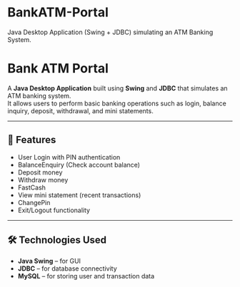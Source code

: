 # BankATM-Portal
Java Desktop Application (Swing + JDBC) simulating an ATM Banking System.


# Bank ATM Portal

A **Java Desktop Application** built using **Swing** and **JDBC** that simulates an ATM banking system.  
It allows users to perform basic banking operations such as login, balance inquiry, deposit, withdrawal, and mini statements.

---

## 🚀 Features
- User Login with PIN authentication
- BalanceEnquiry (Check account balance)
- Deposit money
- Withdraw money
- FastCash
- View mini statement (recent transactions)
- ChangePin
- Exit/Logout functionality

---

## 🛠️ Technologies Used
- **Java Swing** – for GUI
- **JDBC** – for database connectivity
- **MySQL** – for storing user and transaction data

